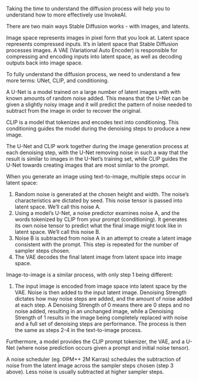 Taking the time to understand the diffusion process will help you to understand how to more effectively use InvokeAI.

There are two main ways Stable Diffusion works - with images, and latents.

Image space represents images in pixel form that you look at. Latent space represents compressed inputs. It’s in latent space that Stable Diffusion processes images. A VAE (Variational Auto Encoder) is responsible for compressing and encoding inputs into latent space, as well as decoding outputs back into image space.

To fully understand the diffusion process, we need to understand a few more terms: UNet, CLIP, and conditioning.

A U-Net is a model trained on a large number of latent images with with known amounts of random noise added.  This means that the U-Net can be given a slightly noisy image and it will predict the pattern of noise needed to subtract from the image in order to recover the original. 

CLIP is a model that tokenizes and encodes text into conditioning. This conditioning guides the model during the denoising steps to produce a new image. 

The U-Net and CLIP work together during the image generation process at each denoising step, with the U-Net removing noise in such a way that the result is similar to images in the U-Net’s training set, while CLIP guides the U-Net towards creating images that are most similar to the prompt.


When you generate an image using text-to-image, multiple steps occur in latent space:
1. Random noise is generated at the chosen height and width. The noise’s characteristics are dictated by  seed. This noise tensor is passed into latent space. We’ll call this noise A.
2. Using a model’s U-Net, a noise predictor examines noise A, and the words tokenized by CLIP from your prompt (conditioning). It generates its own noise tensor to predict what the final image might look like in latent space. We’ll call this noise B.
3. Noise B is subtracted from noise A in an attempt to create a latent image consistent with the prompt. This step is repeated for the number of sampler steps chosen.
4. The VAE decodes the final latent image from latent space into image space.

Image-to-image is a similar process, with only step 1 being different:
1. The input image is encoded from image space into latent space by the VAE. Noise is then added to the input latent image. Denoising Strength dictates how may noise steps are added, and the amount of noise added at each step. A Denoising Strength of 0 means there are 0 steps and no noise added, resulting in an unchanged image, while a Denoising Strength of 1 results in the image being completely replaced with noise and a full set of denoising steps are performance. The process is then the same as steps 2-4 in the text-to-image process. 

Furthermore, a model provides the CLIP prompt tokenizer, the VAE, and a U-Net (where noise prediction occurs given a prompt and initial noise tensor).

A noise scheduler (eg. DPM++ 2M Karras) schedules the subtraction of noise from the latent image across the sampler steps chosen (step 3 above). Less noise is usually subtracted at higher sampler steps. 
